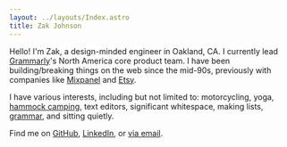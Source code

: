```yaml
---
layout: ../layouts/Index.astro
title: Zak Johnson
---
```


Hello! I'm Zak, a design-minded engineer in Oakland, CA. I currently lead
[Grammarly][]'s North America core product team. I have been building/breaking
things on the web since the mid-90s, previously with companies like
[Mixpanel][] and [Etsy][].

I have various interests, including but not limited to: motorcycling, yoga,
[hammock camping][camping], text editors, significant whitespace, making lists,
[grammar][], and sitting quietly.

Find me on [GitHub][], [LinkedIn][], or [via email][email].

[grammarly]: https://www.grammarly.com/
[mixpanel]: https://mixpanel.com/
[etsy]: https://www.etsy.com/
[camping]: XXX
[grammar]: XXX
[github]: https://github.com/zakj
[linkedin]: XXX
[email]: mailto:me@zakj.net
